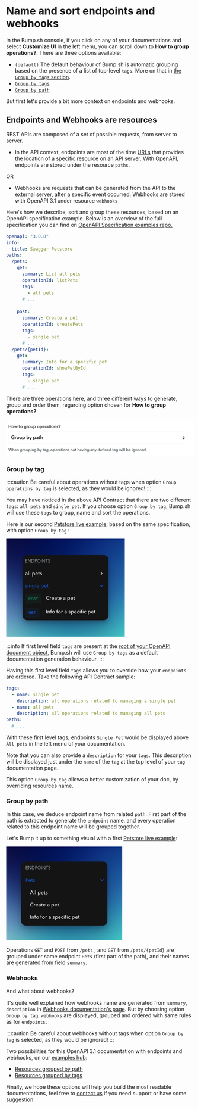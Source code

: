 # Name and sort endpoints and webhooks

In the Bump.sh console, if you click on any of your documentations and select **Customize UI** in the left menu, you can scroll down to **How to group operations?**. There are three options available:
- `(default)`
The default behaviour of Bump.sh is automatic grouping based on the presence of a list of top-level `tags`. More on that in [the `Group by tags` section](https://docs.bump.sh/help/specifications-support/openapi-support/name-and-sort-resources/#group-by-tag).
- [`Group by tags`](](https://docs.bump.sh/help/specifications-support/openapi-support/name-and-sort-resources/#group-by-tag))
- [`Group by path`](https://docs.bump.sh/help/specifications-support/openapi-support/name-and-sort-resources/#group-by-path)

But first let's provide a bit more context on endpoints and webhooks.

## Endpoints and Webhooks are resources

REST APIs are composed of a set of possible requests, from server to server.

- In the API context, endpoints are most of the time [URLs](https://en.wikipedia.org/wiki/URL) that provides the location of a specific resource on an API server.
With OpenAPI, endpoints are stored under the resource `paths`.

OR

- Webhooks are requests that can be generated from the API to the external server, after a specific event occurred. Webhooks are stored with OpenAPI 3.1 under resource `webhooks`

Here's how we describe, sort and group these resources, based on an OpenAPI specification example. Below is an overview of the full specification you can find on [OpenAPI Specification examples repo.](https://github.com/OAI/OpenAPI-Specification/blob/master/examples/v3.0/petstore.yaml)

```yaml
openapi: "3.0.0"
info:
  title: Swagger Petstore
paths:
  /pets:
    get:
      summary: List all pets
      operationId: listPets
      tags:
        - all pets
      # ...

    post:
      summary: Create a pet
      operationId: createPets
      tags:
        - single pet
      # ...
  /pets/{petId}:
    get:
      summary: Info for a specific pet
      operationId: showPetById
      tags:
        - single pet
      # ...

```

There are three operations here, and three different ways to generate, group and order them, regarding option chosen for **How to group operations?**

![Group by path or group by tag?](/files/help/legacy/-MU8HgDhZXrUBOih-Aa4.png)

### Group by tag

:::caution
Be careful about operations without tags when option `Group operations by tag` is selected, as they would be ignored!
:::

You may have noticed in the above API Contract that there are two different `tags`: `all pets` and `single pet`.
If you choose option `Group by tag`, Bump.sh will use these `tags` to group, name and sort the operations.

 Here is our second [Petstore live example](https://bump.sh/hub/examples/doc/petstore-grouped-by-tags), based on the same specification, with option `Group by tag` :

<div style={{textAlign: 'center'}}>

![Group Petstore operations by tag](/files/help/group-by-tags-dark.png)

</div>

:::info
If first level field `tags` are present at the [root of your OpenAPI document object](https://github.com/OAI/OpenAPI-Specification/blob/master/versions/3.0.3.md#openapi-object), Bump.sh will use `Group by tags` as a default documentation generation behaviour.
:::

Having this first level field `tags` allows you to override how your `endpoints` are ordered. Take the following API Contract sample:

```yaml
tags:
  - name: single pet
    description: all operations related to managing a single pet
  - name: all pets
    description: all operations related to managing all pets
paths:
  # ...
```

With these first level tags, endpoints `Single Pet` would be displayed above `All pets` in the left menu of your documentation.

Note that you can also provide a `description` for your `tags`. This description will be displayed just under the `name` of the `tag` at the top level of your `tag` documentation page.

This option `Group by tag` allows a better customization of your doc, by overriding resources name.

### Group by path

In this case, we deduce endpoint name from related `path`. First part of the path is extracted to generate the `endpoint` name, and every operation related to this endpoint name will be grouped together.


Let's Bump it up to something visual with a first [Petstore live example](https://bump.sh/hub/examples/doc/petstore):

<div style={{textAlign: 'center'}}>

![Group petstore operations by path](/files/help/group-by-path-dark.png)

</div>

Operations `GET`  and `POST` from `/pets` , and `GET` from `/pets/{petId}` are grouped under same endpoint `Pets` (first part of the path), and their names are generated from field `summary`.

### Webhooks

And what about webhooks?

It's quite well explained how webhooks name are generated from `summary`, `description`  in [Webhooks documentation's page](/specifications-support/openapi-support/webhooks.md). But by choosing option `Group by tag`, `webhooks` are displayed, grouped and ordered with same rules as for `endpoints.`

:::caution
Be careful about webhooks without tags when option `Group by tag` is selected, as they would be ignored!
:::

Two possibilities for this OpenAPI 3.1 documentation with endpoints and webhooks, on our [examples hub](https://bump.sh/hub/examples):

- [Resources grouped by path](https://bump.sh/hub/examples/doc/webhooks-extended)
- [Resources grouped by tags](https://bump.sh/hub/examples/doc/webhooks-extended-grouped-by-tags)

Finally, we hope these options will help you build the most readable documentations, feel free to [contact us](mailto:hello@bump.sh) if you need support or have some suggestion.


